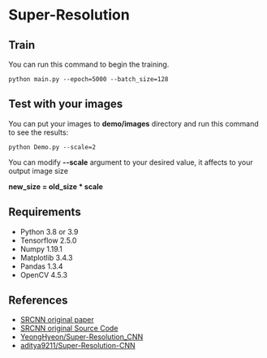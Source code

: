 # Super-Resolution

## Train
You can run this command to begin the training.
```
python main.py --epoch=5000 --batch_size=128
```

## Test with your images
You can put your images to **demo/images** directory and run this command to see the results:
```
python Demo.py --scale=2
```
You can modify **--scale** argument to your desired value, it affects to your output image size

**new_size = old_size * scale**

## Requirements
- Python 3.8 or 3.9 
- Tensorflow 2.5.0
- Numpy 1.19.1  
- Matplotlib 3.4.3
- Pandas 1.3.4
- OpenCV 4.5.3

## References
- [SRCNN original paper](https://arxiv.org/pdf/1501.00092.pdf)
- [SRCNN original Source Code](http://mmlab.ie.cuhk.edu.hk/projects/SRCNN.html)
- [YeongHyeon/Super-Resolution_CNN ](https://github.com/YeongHyeon/Super-Resolution_CNN)
- [aditya9211/Super-Resolution-CNN](https://github.com/aditya9211/Super-Resolution-CNN)
